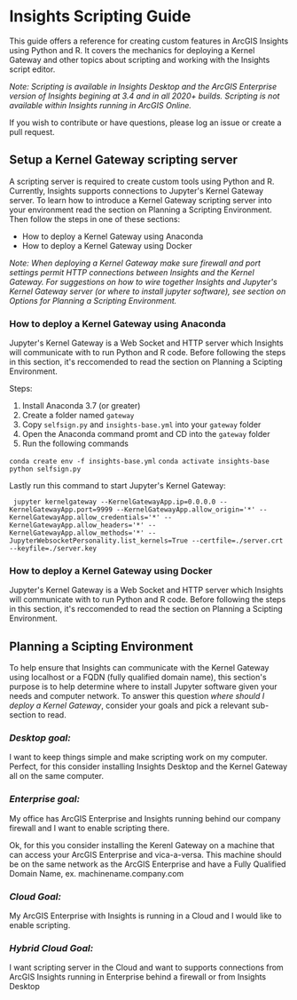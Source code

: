 # Insights Scripting Guide

This guide offers a reference for creating custom features in ArcGIS Insights using Python and R.  It covers the mechanics for deploying a Kernel Gateway and other topics about scripting and working with the Insights script editor.

_Note: Scripting is available in Insights Desktop and the ArcGIS Enterprise version of Insights begining at 3.4 and in all 2020+ builds.  Scripting is not available within Insights running in ArcGIS Online._

If you wish to contribute or have questions, please log an issue or create a pull request.


## Setup a Kernel Gateway scripting server

A scripting server is required to create custom tools using Python and R.  Currently, Insights supports connections to Jupyter's Kernel Gateway server.  To learn how to introduce a Kernel Gateway scripting server into your environment read the section on Planning a Scripting Environment.  Then follow the steps in one of these sections: 

* How to deploy a Kernel Gateway using Anaconda
* How to deploy a Kernel Gateway using Docker

_Note: When deploying a Kernel Gateway make sure firewall and port settings permit HTTP connections between Insights and the Kernel Gateway.  For suggestions on how to wire together Insights and Jupyter's Kernel Gateway server (or where to install jupyter software), see section on Options for Planning a Scripting Environment._
   

### How to deploy a Kernel Gateway using Anaconda

Jupyter's Kernel Gateway is a Web Socket and HTTP server which Insights will communicate with to run Python and R code.  Before following the steps in this section, it's reccomended to read the section on Planning a Scipting Environment.

Steps:

1) Install Anaconda 3.7 (or greater)
2) Create a folder named ```gateway```
3) Copy ```selfsign.py``` and ```insights-base.yml``` into your ```gateway``` folder
4) Open the Anaconda command promt and CD into the ```gateway``` folder
5) Run the following commands

``` conda create env -f insights-base.yml ```
``` conda activate insights-base ```
``` python selfsign.py```

Lastly run this command to start Jupyter's Kernel Gateway:

``` jupyter kernelgateway --KernelGatewayApp.ip=0.0.0.0 --KernelGatewayApp.port=9999 --KernelGatewayApp.allow_origin='*' --KernelGatewayApp.allow_credentials='*' --KernelGatewayApp.allow_headers='*' --KernelGatewayApp.allow_methods='*' --JupyterWebsocketPersonality.list_kernels=True --certfile=./server.crt --keyfile=./server.key```


### How to deploy a Kernel Gateway using Docker

Jupyter's Kernel Gateway is a Web Socket and HTTP server which Insights will communicate with to run Python and R code.  Before following the steps in this section, it's reccomended to read the section on Planning a Scipting Environment.


## Planning a Scipting Environment

To help ensure that Insights can communicate with the Kernel Gateway using localhost or a FQDN (fully qualified domain name), this section's purpose is to help determine where to install Jupyter software given your needs and computer network.  To answer this question _where should I deploy a Kernel Gateway_, consider your goals and pick a relevant sub-section to read. 

### _Desktop goal:_

I want to keep things simple and make scripting work on my computer.
Perfect, for this  consider installing Insights Desktop and the Kernel Gateway all on the same computer. 

### _Enterprise goal:_  

My office has ArcGIS Enterprise and Insights running behind our company firewall and I want to enable scripting there.

Ok, for this you consider installing the Kerenl Gateway on a machine that can access your ArcGIS Enterprise and vica-a-versa.  This machine should be on the same network as the ArcGIS Enterprise and have a Fully Qualified Domain Name, ex.  machinename.company.com

### _Cloud Goal:_ 

My ArcGIS Enterprise with Insights is running in a Cloud and I would like to enable scripting.

### _Hybrid Cloud Goal:_

I want scripting server in the Cloud and want to supports connections from ArcGIS Insights running in Enterprise behind a firewall or from Insights Desktop



